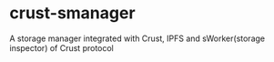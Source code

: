 # crust-smanager
A storage manager integrated with Crust, IPFS and sWorker(storage inspector) of Crust protocol
